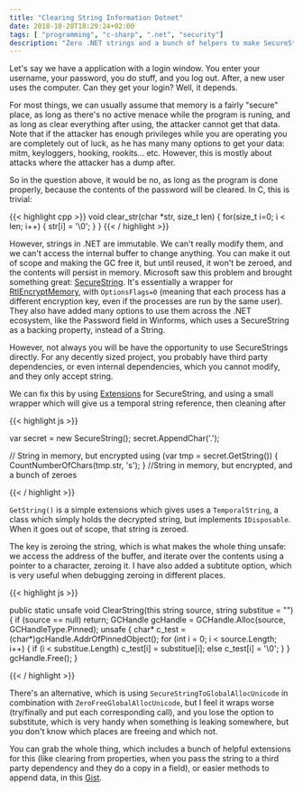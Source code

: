 ```yaml
---
title: "Clearing String Information Dotnet"
date: 2018-10-28T18:29:24+02:00
tags: [ "programming", "c-sharp", ".net", "security"]
description: "Zero .NET strings and a bunch of helpers to make SecureStrings more usable with third parties."
---
```


Let's say we have a application with a login window. You enter your username, your password, you do stuff, and you log out. After, a new user uses the computer. Can they get your login? Well, it depends.

For most things, we can usually assume that memory is a fairly "secure" place, as long as there's no active menace while the program is runing, and as long as clear everything after using, the attacker cannot get that data. Note that if the attacker has enough privileges while you are operating you are completely out of luck, as he has many many options to get your data: mitm, keyloggers, hooking, rookits... etc. However, this is mostly about attacks where the attacker has a dump after.

So in the question above, it would be no, as long as the program is done properly, because the contents of the password will be cleared. In C, this is trivial:

{{< highlight cpp >}}
void clear_str(char *str, size_t len)
{
    for(size_t i=0; i < len; i++)
    {
        str[i] = '\0';
    }
}
{{< / highlight >}}

However, strings in .NET are immutable. We can't really modify them, and we can't access the internal buffer to change anything. You can make it out of scope and making the GC free it, but until reused, it won't be zeroed, and the contents will persist in memory. Microsoft saw this problem and brought something great: [SecureString](https://docs.microsoft.com/en-us/dotnet/api/system.security.securestring?view=netframework-4.7.2). It's essentially a wrapper for [RtlEncryptMemory](https://docs.microsoft.com/en-us/windows/desktop/api/ntsecapi/nf-ntsecapi-rtlencryptmemory), with `OptionsFlags=0` (meaning that each process has a different encryption key, even if the processes are run by the same user). They also have added many options to use them across the .NET ecosystem, like the Password field in Winforms, which uses a SecureString as a backing property, instead of a String.

However, not always you will be have the opportunity to use SecureStrings directly. For any decently sized project, you probably have third party dependencies, or even internal dependencies, which you cannot modify, and they only accept string.

We can fix this by using [Extensions](https://docs.microsoft.com/en-us/dotnet/csharp/programming-guide/classes-and-structs/extension-methods) for SecureString, and using a small wrapper which will give us a temporal string reference, then cleaning after


{{< highlight js >}}

var secret = new SecureString();
secret.AppendChar('.');

// String in memory, but encrypted
using (var tmp = secret.GetString())
{
    CountNumberOfChars(tmp.str, 's');
}
//String in memory, but encrypted, and a bunch of zeroes

{{< / highlight >}}

`GetString()` is a simple extensions which gives uses a `TemporalString`, a class which simply holds the decrypted string, but implements `IDisposable`. When it goes out of scope, that string is zeroed.

The key is zeroing the string, which is what makes the whole thing unsafe: we access the address of the buffer, and iterate over the contents using a pointer to a character, zeroing it. I have also added a subtitute option, which is very useful when debugging zeroing in different places.

{{< highlight js >}}

public static unsafe void ClearString(this string source, string substitue = "")
{
    if (source == null) return;
    GCHandle gcHandle = GCHandle.Alloc(source, GCHandleType.Pinned);
    unsafe
    {
        char* c_test = (char*)gcHandle.AddrOfPinnedObject();
        for (int i = 0; i < source.Length; i++)
        {
            if (i < substitue.Length)
                c_test[i] = substitue[i];
            else
                c_test[i] = '\0';
        }
    }
    gcHandle.Free();
}

{{< / highlight >}}

There's an alternative, which is using `SecureStringToGlobalAllocUnicode` in combination with `ZeroFreeGlobalAllocUnicode`, but I feel it wraps worse (try/finally and put each corresponding call), and you lose the option to substitute, which is very handy when something is leaking somewhere, but you don't know which places are freeing and which not.

You can grab the whole thing, which includes a bunch of helpful extensions for this (like clearing from properties, when you pass the string to a third party dependency and they do a copy in a field), or easier methods to append data, in this [Gist](https://gist.github.com/leberechtreinhold/a77aa3e7f516a17521edd05c6c4bc5e4).
